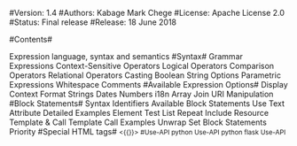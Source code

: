 #Version: 1.4
#Authors: Kabage Mark Chege
#License: Apache License 2.0
#Status: Final release
#Release: 18 June 2018

#Contents#

Expression language, syntax and semantics
#Syntax#
Grammar
Expressions
Context-Sensitive
Operators
Logical Operators
Comparison Operators
Relational Operators
Casting
Boolean
String
Options
Parametric Expressions
Whitespace
Comments
#Available Expression Options#
Display Context
Format
Strings
Dates
Numbers
i18n
Array Join
URI Manipulation
#Block Statements#
Syntax
Identifiers
Available Block Statements
Use
Text
Attribute
Detailed Examples
Element
Test
List
Repeat
Include
Resource
Template & Call
Template
Call
Examples
Unwrap
Set
Block Statements Priority
#Special HTML tags#
<small>
<embed>
<sty>
<{{}}>
#Use-API
python Use-API
python flask  Use-API

